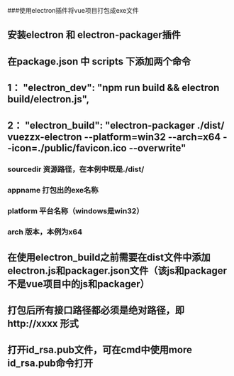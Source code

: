 ###使用electron插件将vue项目打包成exe文件
## 安装electron 和 electron-packager插件
## 在package.json 中 scripts 下添加两个命令
## 1： "electron_dev": "npm run build && electron build/electron.js",
## 2： "electron_build": "electron-packager ./dist/ vuezzx-electron --platform=win32 --arch=x64 --icon=./public/favicon.ico --overwrite"
###     sourcedir 资源路径，在本例中既是./dist/ 
###     appname 打包出的exe名称   
###     platform 平台名称（windows是win32）
###     arch 版本，本例为x64
## 在使用electron_build之前需要在dist文件中添加electron.js和packager.json文件（该js和packager不是vue项目中的js和packager）
## 打包后所有接口路径都必须是绝对路径，即 http://xxxx 形式

## 打开id_rsa.pub文件，可在cmd中使用more id_rsa.pub命令打开